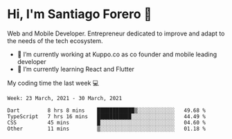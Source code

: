 # Hi, I'm Santiago Forero 👋
Web and Mobile Developer. Entrepreneur dedicated to improve and adapt to the needs of the tech ecosystem.

- 🔭 I’m currently working at Kuppo.co as co founder and mobile leading developer
- 🌱 I’m currently learning React and Flutter

My coding time the last week 💻
<!--START_SECTION:waka-->
```text
Week: 23 March, 2021 - 30 March, 2021

Dart         8 hrs 8 mins    ████████████▒░░░░░░░░░░░░   49.68 % 
TypeScript   7 hrs 16 mins   ███████████░░░░░░░░░░░░░░   44.49 % 
CSS          45 mins         █░░░░░░░░░░░░░░░░░░░░░░░░   04.60 % 
Other        11 mins         ▒░░░░░░░░░░░░░░░░░░░░░░░░   01.18 % 
```
<!--END_SECTION:waka-->
